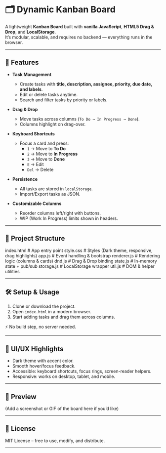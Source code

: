 # 🗂️ Dynamic Kanban Board

A lightweight **Kanban Board** built with **vanilla JavaScript**, **HTML5 Drag & Drop**, and **LocalStorage**.  
It’s modular, scalable, and requires no backend — everything runs in the browser.

---

## 🚀 Features

- **Task Management**
  - Create tasks with **title, description, assignee, priority, due date, and labels**.
  - Edit or delete tasks anytime.
  - Search and filter tasks by priority or labels.

- **Drag & Drop**
  - Move tasks across columns (`To Do → In Progress → Done`).
  - Columns highlight on drag-over.

- **Keyboard Shortcuts**
  - Focus a card and press:
    - `1` → Move to **To Do**
    - `2` → Move to **In Progress**
    - `3` → Move to **Done**
    - `E` → Edit
    - `Del` → Delete

- **Persistence**
  - All tasks are stored in `localStorage`.
  - Import/Export tasks as JSON.

- **Customizable Columns**
  - Reorder columns left/right with buttons.
  - WIP (Work In Progress) limits shown in headers.

---

## 📂 Project Structure

index.html # App entry point
style.css # Styles (Dark theme, responsive, drag highlights)
app.js # Event handling & bootstrap
renderer.js # Rendering logic (columns & cards)
dnd.js # Drag & Drop binding
state.js # In-memory state + pub/sub
storage.js # LocalStorage wrapper
util.js # DOM & helper utilities

---

## 🛠️ Setup & Usage

1. Clone or download the project.
2. Open `index.html` in a modern browser.
3. Start adding tasks and drag them across columns.

⚡ No build step, no server needed.

---

## 🎨 UI/UX Highlights

- Dark theme with accent color.
- Smooth hover/focus feedback.
- Accessible: keyboard shortcuts, focus rings, screen-reader helpers.
- Responsive: works on desktop, tablet, and mobile.

---

## 📸 Preview

(Add a screenshot or GIF of the board here if you’d like)

---

## 📝 License

MIT License – free to use, modify, and distribute.

---
